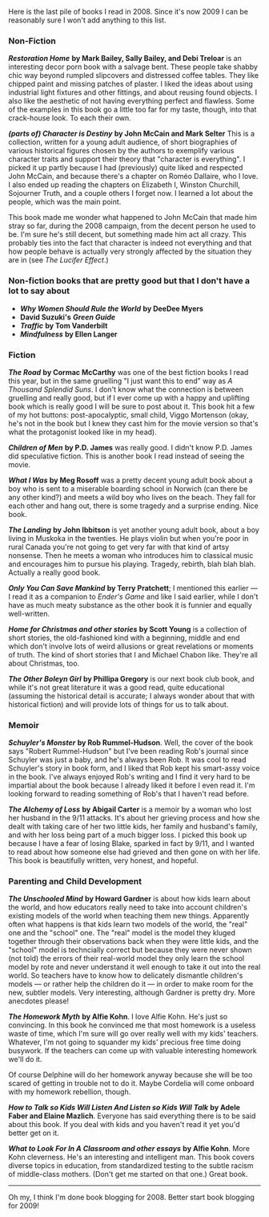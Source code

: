 <!--
.. title: Books Read Since Mid-November
.. date: 2009-01-03 21:42:07
.. author: Amy Brown
-->

Here is the last pile of books I read in 2008.  Since
it's now 2009 I can be reasonably sure I won't add
anything to this list.

### Non-Fiction ###

***Restoration Home*** __by Mark Bailey, Sally Bailey, and Debi Treloar__
is an interesting decor porn book with a salvage bent.  These
people take shabby chic way beyond rumpled slipcovers and
distressed coffee tables.  They like chipped paint and missing
patches of plaster.  I liked the ideas about using industrial
light fixtures and other fittings, and about reusing found
objects.  I also like the aesthetic of not having everything
perfect and flawless.  Some of the examples in this book go
a little too far for my taste, though, into that crack-house
look.  To each their own.

***(parts of) Character is Destiny*** __by John McCain and Mark Selter__
This is a collection, written for a young adult audience, of short 
biographies of various historical figures
chosen by the authors to exemplify various character traits and
support their theory that "character is everything".  I 
picked it up partly because I had (previously) quite liked
and respected John McCain, and because there's a chapter on 
Roméo Dallaire, who I love.  I also ended up reading the 
chapters on Elizabeth I, Winston Churchill, Sojourner Truth,
and a couple others I forget now.  I learned a lot about
the people, which was the main point.  

This book made me wonder what
happened to John McCain that made him stray so far, during
the 2008 campaign, from the decent person he used to be.
I'm sure he's still decent, but something made him act all
crazy.  This probably ties into the fact that character is
indeed not everything and that how people behave is actually 
very strongly affected by the situation they are in (see
*The Lucifer Effect*.)

### Non-fiction books that are pretty good but that I don't have a lot to say about ###

- ***Why Women Should Rule the World*** __by DeeDee Myers__
- **David Suzuki's** ___Green Guide___
- ***Traffic*** __by Tom Vanderbilt__
- ***Mindfulness*** __by Ellen Langer__

### Fiction ###

***The Road*** __by Cormac McCarthy__ was one of the best fiction
books I read this year, but in the same gruelling "I just want
this to end" way as *A Thousand Splendid Suns*.  I don't know 
what the connection is between gruelling and really good, but
if I ever come up with a happy and uplifting book which is
really good I will be sure to post about it.  This book hit a
few of my hot buttons: post-apocalyptic, small child, Viggo
Mortenson (okay, he's not in the book but I knew they cast
him for the movie version so that's what the protagonist
looked like in my head).

***Children of Men*** __by P.D. James__ was really good.  I
didn't know P.D. James did speculative fiction.  This is 
another book I read instead of seeing the movie.

***What I Was*** __by Meg Rosoff__ was a pretty decent young
adult book about a boy who is sent to a miserable boarding
school in Norwich (can there be any other kind?) and meets
a wild boy who lives on the beach.  They fall for each other
and hang out, there is some tragedy and a surprise ending.
Nice book.

***The Landing*** __by John Ibbitson__ is yet another young
adult book, about a boy living in Muskoka in the twenties.  He 
plays violin but when you're poor in rural
Canada you're not going to get very far with that kind of
artsy nonsense.  Then he meets a woman who introduces him
to classical music and encourages him to pursue his playing.
Tragedy, rebirth, blah blah blah.  Actually a really good
book.

***Only You Can Save Mankind*** __by Terry Pratchett__; I mentioned
this earlier — I read it as a companion to *Ender's Game* and
like I said earlier, while I don't have as much meaty substance
as the other book it is funnier and equally well-written.

***Home for Christmas and other stories*** __by Scott Young__ is
a collection of short stories, the old-fashioned kind with
a beginning, middle and end which don't
involve lots of weird allusions or great revelations or moments
of truth.  The kind of short stories that I and Michael Chabon
like.  They're all about Christmas, too.

***The Other Boleyn Girl*** __by Phillipa Gregory__ is our
next book club book, and while it's not great literature it was
a good read, quite educational (assuming the historical
detail is accurate; I always wonder about that with historical
fiction) and will provide lots of things for us to talk about.

### Memoir ###

***Schuyler's Monster*** __by Rob Rummel-Hudson__.  Well, the
cover of the book says "Robert Rummel-Hudson" but I've been
reading Rob's journal since Schuyler was just a baby, and
he's always been Rob.  It was cool to read Schuyler's
story in book form, and I liked that Rob kept his smart-assy
voice in the book.  I've always enjoyed Rob's writing and I
find it very hard to be impartial about the book because
I already liked it before I even read it.  I'm looking forward
to reading something of Rob's that I haven't read before.

***The Alchemy of Loss*** __by Abigail Carter__ is a memoir
by a woman who lost her husband in the 9/11 attacks.  It's about
her grieving process and how she dealt with taking care of 
her two little kids, her family and husband's family, and with
her loss being part of a much bigger loss.  I picked this book
up because I have a fear of losing Blake, sparked in fact by 9/11,
and I wanted to read about how someone else had grieved and then
gone on with her life.  This book is beautifully written, very
honest, and hopeful.

### Parenting and Child Development ###

***The Unschooled Mind*** __by Howard Gardner__ is about how
kids learn about the world, and how educators really need
to take into account children's existing models of the world
when teaching them new things.  Apparently often what happens
is that kids learn two models of the world, the "real"
one and the "school" one.  The "real" model is the model
they kluged together through their observations back when
they were little kids, and the "school" model is techncially
correct but because they were never shown (not told) the errors
of their real-world model they only learn the school model 
by rote and never understand it well enough to take it out
into the real world.  So teachers have to know how to delicately
dismantle children's models — or rather help the children do it —
in order to make room for the new, subtler models.  Very interesting,
although Gardner is pretty dry.  More anecdotes please!

***The Homework Myth*** __by Alfie Kohn__.  I love Alfie Kohn.  He's
just so convincing.  In this book he convinced me that most
homework is a useless waste of time, which I'm sure will go over
really well with my kids' teachers.  Whatever, I'm not going to
squander my kids' precious free time doing busywork.  If the teachers
can come up with valuable interesting homework we'll do it.

Of course Delphine will do her homework anyway because she will
be too scared of getting in trouble not to do it.  Maybe Cordelia
will come onboard with my homework rebellion, though.

***How to Talk so Kids Will Listen And Listen so Kids Will Talk*** __by Adele Faber and Elaine Mazlich__.  Everyone has said everything there is to be
said about this book.  If you deal with kids and you haven't read it
yet you'd better get on it.

***What to Look For In A Classroom and other essays*** __by Alfie Kohn__.
More Kohn cleverness.  He's an interesting and intelligent man.  This book
covers diverse topics in education, from standardized testing to the
subtle racism of middle-class mothers.  (Don't get me started on that
one.)  Great book.

-----

Oh my, I think I'm done book blogging for 2008.  Better start book
blogging for 2009!


